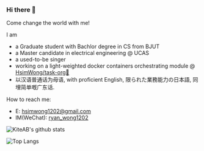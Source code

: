 ### Hi there 👋
Come change the world with me!

I am 
- a Graduate student with Bachlor degree in CS from BJUT
- a Master candidate in electrical engineering @ UCAS
- a used-to-be singer
- working on a light-weighted docker containers orchestrating module @ <a href='https://github.com/HsimWong/task-org'>HsimWong/task-org🔭</a>
- 以汉语普通话为母语, with proficient English, 限られた業務能力の日本語, 同埋简单嘅广东话.

How to reach me:
- E: <a href='hsimwong1202@gmail.com'>hsimwong1202@gmail.com</a>
- IM(WeChat): <a href='ryan_wong1202'>ryan_wong1202</a>


![KiteAB's github stats](https://github-readme-stats.vercel.app/api?username=HsimWong&show_icons=true&theme=onedark)

![Top Langs](https://github-readme-stats.vercel.app/api/top-langs/?username=HsimWong)

<!--
**HsimWong/HsimWong** is a ✨ _special_ ✨ repository because its `README.md` (this file) appears on your GitHub profile.

Here are some ideas to get you started:

-  I’m currently working on ...
- 🌱 I’m currently learning ...
- 👯 I’m looking to collaborate on ...
- 🤔 I’m looking for help with ...
- 💬 Ask me about ...
- 📫 How to reach me: ...
- 😄 Pronouns: ...
- ⚡ Fun fact: ...
-->
